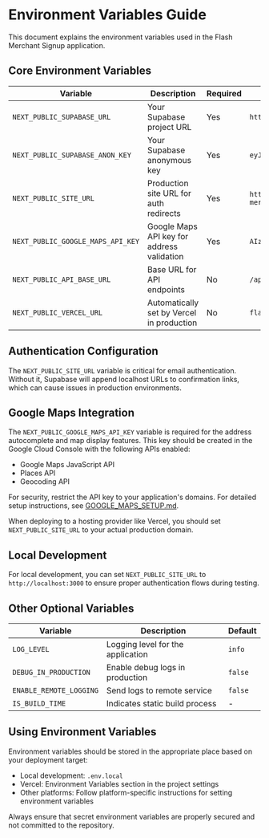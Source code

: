 # Environment Variables Guide

This document explains the environment variables used in the Flash Merchant Signup application.

## Core Environment Variables

| Variable                          | Description                                | Required | Example                              |
| --------------------------------- | ------------------------------------------ | -------- | ------------------------------------ |
| `NEXT_PUBLIC_SUPABASE_URL`        | Your Supabase project URL                  | Yes      | `https://abcdefghijklm.supabase.co`  |
| `NEXT_PUBLIC_SUPABASE_ANON_KEY`   | Your Supabase anonymous key                | Yes      | `eyJhbGciOiJIUzI1N...`               |
| `NEXT_PUBLIC_SITE_URL`            | Production site URL for auth redirects     | Yes      | `https://flash-merchant.example.com` |
| `NEXT_PUBLIC_GOOGLE_MAPS_API_KEY` | Google Maps API key for address validation | Yes      | `AIzaSyBh3QkzJL...`                  |
| `NEXT_PUBLIC_API_BASE_URL`        | Base URL for API endpoints                 | No       | `/api`                               |
| `NEXT_PUBLIC_VERCEL_URL`          | Automatically set by Vercel in production  | No       | `flash-merchant-signup.vercel.app`   |

## Authentication Configuration

The `NEXT_PUBLIC_SITE_URL` variable is critical for email authentication. Without it, Supabase will append localhost URLs to confirmation links, which can cause issues in production environments.

## Google Maps Integration

The `NEXT_PUBLIC_GOOGLE_MAPS_API_KEY` variable is required for the address autocomplete and map display features. This key should be created in the Google Cloud Console with the following APIs enabled:

- Google Maps JavaScript API
- Places API
- Geocoding API

For security, restrict the API key to your application's domains. For detailed setup instructions, see [GOOGLE_MAPS_SETUP.md](GOOGLE_MAPS_SETUP.md).

When deploying to a hosting provider like Vercel, you should set `NEXT_PUBLIC_SITE_URL` to your actual production domain.

## Local Development

For local development, you can set `NEXT_PUBLIC_SITE_URL` to `http://localhost:3000` to ensure proper authentication flows during testing.

## Other Optional Variables

| Variable                | Description                       | Default |
| ----------------------- | --------------------------------- | ------- |
| `LOG_LEVEL`             | Logging level for the application | `info`  |
| `DEBUG_IN_PRODUCTION`   | Enable debug logs in production   | `false` |
| `ENABLE_REMOTE_LOGGING` | Send logs to remote service       | `false` |
| `IS_BUILD_TIME`         | Indicates static build process    | -       |

## Using Environment Variables

Environment variables should be stored in the appropriate place based on your deployment target:

- Local development: `.env.local`
- Vercel: Environment Variables section in the project settings
- Other platforms: Follow platform-specific instructions for setting environment variables

Always ensure that secret environment variables are properly secured and not committed to the repository.
